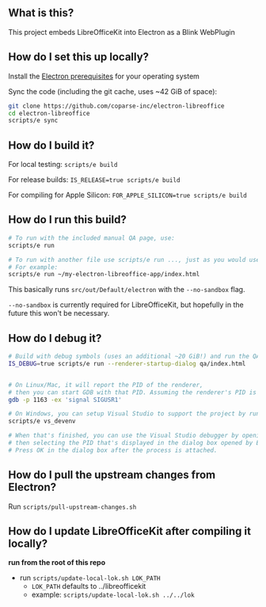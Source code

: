 ## What is this?

This project embeds LibreOfficeKit into Electron as a Blink WebPlugin

## How do I set this up locally?

Install the [Electron prerequisites](https://www.electronjs.org/docs/latest/development/build-instructions-gn#platform-prerequisites) for your operating system

Sync the code (including the git cache, uses ~42 GiB of space):

```bash
git clone https://github.com/coparse-inc/electron-libreoffice
cd electron-libreoffice
scripts/e sync
```

## How do I build it?

For local testing: `scripts/e build`

For release builds: `IS_RELEASE=true scripts/e build`

For compiling for Apple Silicon: `FOR_APPLE_SILICON=true scripts/e build`

## How do I run this build?

```bash
# To run with the included manual QA page, use:
scripts/e run

# To run with another file use scripts/e run ..., just as you would use `electron` normally
# For example:
scripts/e run ~/my-electron-libreoffice-app/index.html
```

This basically runs `src/out/Default/electron` with the `--no-sandbox` flag.

`--no-sandbox` is currently required for LibreOfficeKit, but hopefully in the future this won't be necessary.

## How do I debug it?

```bash
# Build with debug symbols (uses an additional ~20 GiB!) and run the QA testing ground
IS_DEBUG=true scripts/e run --renderer-startup-dialog qa/index.html


# On Linux/Mac, it will report the PID of the renderer,
# then you can start GDB with that PID. Assuming the renderer's PID is 1163:
gdb -p 1163 -ex 'signal SIGUSR1'

# On Windows, you can setup Visual Studio to support the project by running
scripts/e vs_devenv

# When that's finished, you can use the Visual Studio debugger by opening `Debug > Attach to Process...`,
# then selecting the PID that's displayed in the dialog box opened by Electron.
# Press OK in the dialog box after the process is attached.

```

## How do I pull the upstream changes from Electron?

Run `scripts/pull-upstream-changes.sh`

## How do I update LibreOfficeKit after compiling it locally?

**run from the root of this repo**

- run `scripts/update-local-lok.sh LOK_PATH`
  - `LOK_PATH` defaults to ../libreofficekit
  - example: `scripts/update-local-lok.sh ../../lok`
